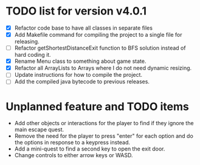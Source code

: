 # TODO list for version v4.0.1
- [X] Refactor code base to have all classes in separate files
- [X] Add Makefile command for compiling the project to a single file for releasing.
- [ ] Refactor getShortestDistanceExit function to BFS solution instead of hard coding it.
- [X] Rename Menu class to something about game state.
- [X] Refactor all ArrayLists to Arrays where I do not need dynamic resizing.
- [ ] Update instructions for how to compile the project.
- [ ] Add the compiled java bytecode to previous releases.

# Unplanned feature and TODO items
* Add other objects or interactions for the player to find if they ignore the main escape quest.
* Remove the need for the player to press "enter" for each option and do the options in response to a keypress instead.
* Add a mini-quest to find a second key to open the exit door.
* Change controls to either arrow keys or WASD.
